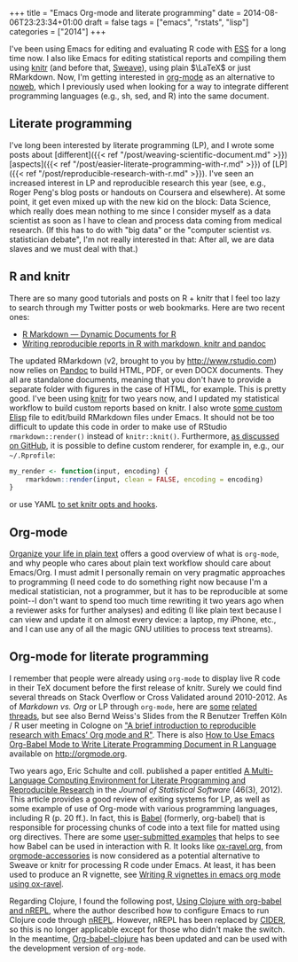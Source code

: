 +++
title = "Emacs Org-mode and literate programming"
date = 2014-08-06T23:23:34+01:00
draft = false
tags = ["emacs", "rstats", "lisp"]
categories = ["2014"]
+++

I've been using Emacs for editing and evaluating R code with [ESS](http://ess.r-project.org) for a long time now. I also like Emacs for editing statistical reports and compiling them using [knitr](http://yihui.name/knitr/) (and before that, [Sweave](http://www.stat.uni-muenchen.de/~leisch/Sweave/)), using plain $\LaTeX$ or just RMarkdown. Now, I'm getting interested in [org-mode](http://orgmode.org) as an alternative to [noweb](http://www.cs.tufts.edu/~nr/noweb/), which I previously used when looking for a way to integrate different programming languages (e.g., sh, sed, and R) into the same document.

<!--more-->

## Literate programming

I've long been interested by literate programming (LP), and I wrote some posts about [different]({{< ref "/post/weaving-scientific-document.md" >}}) [aspects]({{< ref "/post/easier-literate-programming-with-r.md" >}}) of [LP]({{< ref "/post/reproducible-research-with-r.md" >}}). I've seen an increased interest in LP and reproducible research this year (see, e.g., Roger Peng's blog posts or handouts on Coursera and elsewhere). At some point, it get even mixed up with the new kid on the block: Data Science, which really does mean nothing to me since I consider myself as a data scientist as soon as I have to clean and process data coming from medical research. (If this has to do with "big data" or the "computer scientist *vs.* statistician debate", I'm not really interested in that: After all, we are data slaves and we must deal with that.)


## R and knitr

There are so many good tutorials and posts on R + knitr that I feel too lazy to search through my Twitter posts or web bookmarks. Here are two recent ones:

- [R Markdown — Dynamic Documents for R](http://rmarkdown.rstudio.com)
- [Writing reproducible reports in R with markdown, knitr and pandoc](http://nicercode.github.io/guides/reports/)

The updated RMarkdown (v2, brought to you by <http://www.rstudio.com>) now relies on [Pandoc](http://johnmacfarlane.net/pandoc/) to build HTML, PDF, or even DOCX documents. They all are standalone documents, meaning that you don't have to provide a separate folder with figures in the case of HTML, for example. This is pretty good. I've been using [knitr](http://yihui.name/knitr/) for two years now, and I updated my statistical workflow to build custom reports based on knitr. I also wrote [some custom Elisp](https://gist.github.com/chlalanne/7403341) <i class="fa fa-file-code-o fa-1x"></i> file to edit/build RMarkdown files under Emacs. It should not be too difficult to update this code in order to make use of RStudio `rmarkdown::render()` instead of `knitr::knit()`. Furthermore, [as discussed on GitHub](https://github.com/rstudio/rmarkdown/issues/17), it is possible to define custom renderer, for example in, e.g., our `~/.Rprofile`:

```r
my_render <- function(input, encoding) {
    rmarkdown::render(input, clean = FALSE, encoding = encoding)
}
```

or use YAML [to set knitr opts and hooks](https://github.com/Thell/knitr-yaml-example).

## Org-mode

[Organize your life in plain text](http://doc.norang.ca/org-mode.html) offers a good overview of what is `org-mode`, and why people who cares about plain text workflow should care about Emacs/Org. I must admit I personally remain on very pragmatic approaches to programming (I need code to do something right now because I'm a medical statistician, not a programmer, but it has to be reproducible at some point--I don't want to spend too much time rewriting it two years ago when a reviewer asks for further analyses) and editing (I like plain text because I can view and update it on almost every device: a laptop, my iPhone, etc., and I can use any of all the magic GNU utilities to process text streams).


## Org-mode for literate programming

I remember that people were already using `org-mode` to display live R code in their TeX document before the first release of knitr. Surely we could find several threads on Stack Overflow or Cross Validated around 2010-2012. As of *Markdown vs. Org* or LP through `org-mode`, here are [some](http://goo.gl/AgN9z0) [related](http://goo.gl/7rgRZX) [threads](http://goo.gl/dq1xy6), but see also Bernd Weiss's Slides from the R Benutzer Treffen Köln / R user meeting in Cologne on ["A brief introduction to reproducible research with Emacs’ Org mode and R"](https://github.com/berndweiss/ps2012-07-KRUG_org_r). There is also [How to Use Emacs Org-Babel Mode to Write Literate Programming Document in R Language](http://orgmode.org/worg/org-contrib/babel/how-to-use-Org-Babel-for-R.html) available on <http://orgmode.org>.

Two years ago, Eric Schulte and coll. published a paper entitled [A Multi-Language Computing Environment for Literate Programming and Reproducible Research](http://www.jstatsoft.org/v46/i03) in the *Journal of Statistical Software* (46(3), 2012). This article provides a good review of exiting systems for LP, as well as some example of use of Org-mode with various programming languages, including R (p. 20 ff.). In fact, this is [Babel](http://orgmode.org/worg/org-contrib/babel/index.html) (formerly, org-babel) that is responsible for processing chunks of code into a text file for matted using org directives. There are some [user-submitted examples](http://orgmode.org/worg/org-contrib/babel/uses.html) that helps to see how Babel can be used in interaction with R. It looks like [ox-ravel.org](https://github.com/chasberry/orgmode-accessories/blob/master/ox-ravel.org), from [orgmode-accessories](https://github.com/chasberry/orgmode-accessories) is now considered as a potential alternative to Sweave or knitr for processing R code under Emacs. At least, it has been used to produce an R vignette, see [Writing R vignettes in emacs org mode using ox-ravel](http://cwcode.wordpress.com/2013/05/21/vignette/).

Regarding Clojure, I found the following post, [Using Clojure with org-babel and nREPL](http://nakkaya.com/2013/04/06/using-clojure-with-org-babel-and-nrepl/), where the author described how to configure Emacs to run Clojure code through [nREPL](https://github.com/clojure/tools.nrepl). However, nREPL has been replaced by [CIDER](https://github.com/clojure-emacs/cider), so this is no longer applicable except for those who didn't make the switch. In the meantime, [Org-babel-clojure](http://orgmode.org/worg/org-contrib/babel/languages/ob-doc-clojure.html) has been updated and can be used with the development version of `org-mode`.


